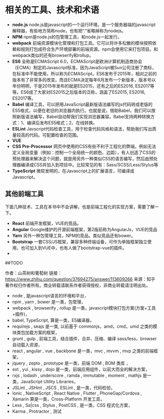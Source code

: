 # 相关的工具、技术和术语


* **node.js** node.js是javascript的一个运行环境，是一个服务器端的javascript解释器，有些地方简称node，也有把“.”省略掉称为nodejs。
* **NPM** npm是node.js的包管理工具，和node.js一起发行。
* **webpack** 前端资源模块化管理和打包工具。它可以将许多松散的模块按照依赖和规则打包成符合生产环境部署的前端资源。npm会使用它来打包项目。和webpack类似的还有browserify和rollup。
* **ES6** 全称是ECMAScript 6.0，ECMAScript是欧洲计算机制造商协会（ECMA）制定的Javascript标准，因为JavaScript被Sun公司注册了商标，在标准中不能使用，所以称为ECMAScript。ES6发布于2015年，相对之前的版本有了非常多的改变。而且ECMA决定每年6月发布一个新版本，版本号以年份明明，于是2015年发布的就是ES2015，还有之后的ES2016, ES2017等等。ES6成了大家对ES2015之后版本的泛称，涵盖了ES2015, ES2016, ES2017等。
* **Babel** 编译工具，可以把用JavaScript最新版语法编写的js代码转成老版的ES5格式，以便在老旧的浏览器内执行。也就是说，借助Babel，我们可以按照新版语法编写，Babel自动帮我们实现浏览器兼容。Babel支持两种转换方式：1、编译后发布ES5格式；2、在线转换。
* **ESLint** Javscript代码检查工具，用于检查代码风格和语法，帮助我们写出质量较高的代码。可配置检查的范围。
* **VUE**
* **CSS Pre-Processor** 网页中使用的CSS有些不利于工程化的弊端，例如无法定义全局变量（例如：控制一个全局统一的颜色、边距），有人创造了CSS的预处理器来解决这个问题，就是用另外一种类似CSS的语言编写，然后由预处理器编译成CSS并加入到项目中。比较常见的有：Sass/SCSS/Less/Stylus等
* **TypeScript** 微软发明的，在Javascript上的扩展语言，可编译成Javascript。

## 其他前端工具

下面几种技术、工具在本书中不会讲解，也是前端工程化的实现方案，需要了解一下。

* **React** 前端开发框架，VUE的竞品。
* **Angular** Google维护的开源前端框架，第2版前称为AngularJs，VUE的竞品
* **Yarn** 另外一种包管理工具，NPM的竞品。类似竞品还有bower。
* **Bootstrap** 一套CSS/JS框架，兼容多种终端设备，可作为单独框架独立使用，也可加入到VUE中，也有人做了bootstrap-vue的插件。
* 


##TODO

作者：山茶树和葡萄树
链接：https://www.zhihu.com/question/37694275/answer/113609266
来源：知乎
著作权归作者所有。商业转载请联系作者获得授权，非商业转载请注明出处。

- node , 是javascript语言的环境和平台，
- npm , yarn , bower 是一类，包管理，
- webpack , browserify , rollup 是一类，javascript模块打包方案(方案+工具+插件)，
- babel, TypeScript, 算是一类，ES编译器，
- requirejs , seajs 是一类, 以前基于 commonjs，amd，cmd，umd 之类的模块类包加载方案的框架，
- grunt , gulp , 前端工具，结合插件，合并、压缩、编译 sass/less，browser 自动载入资源，
- react , angular , vue , backbone 是一类，mvc , mvvm , mvp 之类的前端框架，
- jquery , zepto , prototype 是一类，前端 DOM , BOM 类库 ，
- ext , yui , kissy , dojo 是一类，前端应用组件，以前大而全的解决方案，
- rxjs , lodash , underscore , ramda , immutable ,  moment , mathjs 是一类，JavaScript Utility Libraries，
- JSLint , JSHint , JSCS , ESLint , 是一类，代码检验，
- Ionic , NativeScript , React Native , Flutter , PhoneGap/Cordova , Xamarin 算是一类，Cross-Platform 开发工具，
- Less , Sa|css , Stylus , PostCSS , 是一类，CSS 程式化方案，
- Karma , Protractor , 测试
